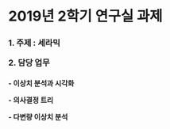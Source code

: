 <h1>2019년 2학기 연구실 과제</h1>

<h3>
1. 주제 : 세라믹<p>
2. 담당 업무<p>
</h3>
<h4>
  - 이상치 분석과 시각화<p>
  - 의사결정 트리<p>
  - 다변량 이상치 분석<p>
</h4>
